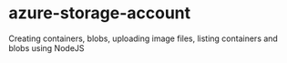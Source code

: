 # azure-storage-account
Creating containers, blobs, uploading image files, listing  containers and blobs using NodeJS

